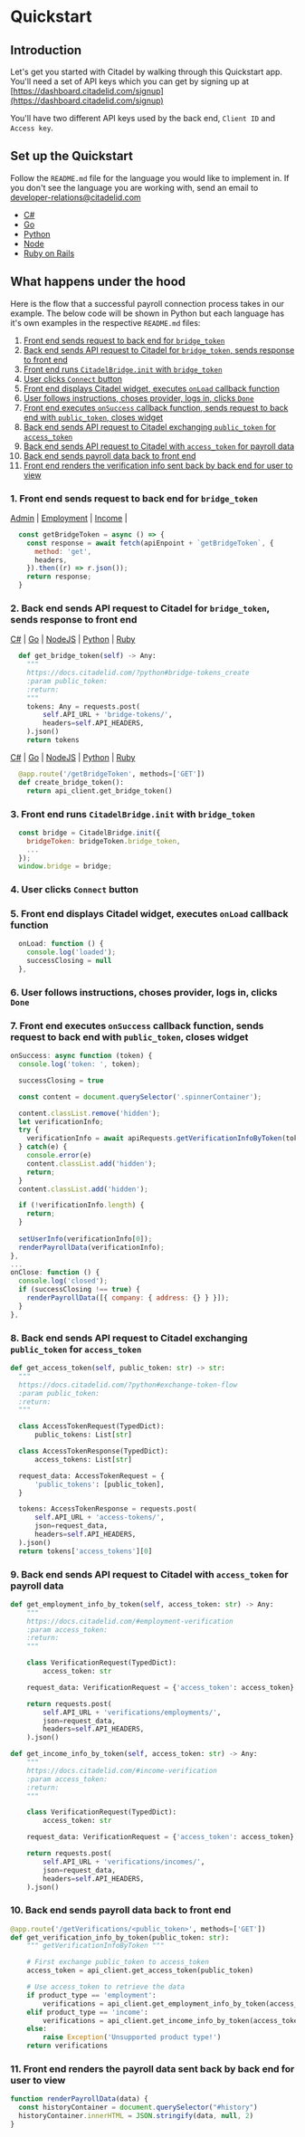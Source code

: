 # Quickstart

## Introduction

Let's get you started with Citadel by walking through this Quickstart app. You'll need a set of API keys which you can get by signing up at [https://dashboard.citadelid.com/signup](https://dashboard.citadelid.com/signup)

You'll have two different API keys used by the back end, `Client ID` and `Access key`.

## Set up the Quickstart

Follow the `README.md` file for the language you would like to implement in. If you don't see the language you are working with, send an email to developer-relations@citadelid.com

- [C#](https://github.com/citadelid/quickstart/blob/master/c-sharp/README.md)
- [Go](https://github.com/citadelid/quickstart/blob/master/golang/README.md)
- [Python](https://github.com/citadelid/quickstart/blob/master/python/README.md)
- [Node](https://github.com/citadelid/quickstart/blob/master/node/README.md)
- [Ruby on Rails](https://github.com/citadelid/quickstart/blob/master/ruby/README.md)

## What happens under the hood

Here is the flow that a successful payroll connection process takes in our example. The below code will be shown in Python but each language has it's own
examples in the respective `README.md` files:

1. [Front end sends request to back end for `bridge_token`](#step-1)
2. [Back end sends API request to Citadel for `bridge_token`, sends response to front end](#step-2)
3. [Front end runs `CitadelBridge.init` with `bridge_token`](#step-3)
4. [User clicks `Connect` button](#step-4)
5. [Front end displays Citadel widget, executes `onLoad` callback function](#step-5)
6. [User follows instructions, choses provider, logs in, clicks `Done`](#step-6)
7. [Front end executes `onSuccess` callback function, sends request to back end with `public_token`, closes widget](#step-7)
8. [Back end sends API request to Citadel exchanging `public_token` for `access_token`](#step-8)
9. [Back end sends API request to Citadel with `access_token` for payroll data](#step-9)
10. [Back end sends payroll data back to front end](#step-10)
11. [Front end renders the verification info sent back by back end for user to view](#step-11)

### <a id="step-1"></a>1. Front end sends request to back end for `bridge_token`

[Admin](https://github.com/citadelid/quickstart/blob/d95e781d928cc38f79186b1e05dc7d96acf7a8b9/html/admin.html#L165) |
[Employment](https://github.com/citadelid/quickstart/blob/d95e781d928cc38f79186b1e05dc7d96acf7a8b9/html/employment.html#L144) |
[Income](https://github.com/citadelid/quickstart/blob/d95e781d928cc38f79186b1e05dc7d96acf7a8b9/html/income.html#L144) |

```javascript
  const getBridgeToken = async () => {
    const response = await fetch(apiEnpoint + `getBridgeToken`, {
      method: 'get',
      headers,
    }).then((r) => r.json());
    return response;
  }
```

### <a id="step-2"></a>2. Back end sends API request to Citadel for `bridge_token`, sends response to front end

[C#](https://github.com/citadelid/quickstart/blob/d95e781d928cc38f79186b1e05dc7d96acf7a8b9/c-sharp/Citadel.cs#L42) |
[Go](https://github.com/citadelid/quickstart/blob/d95e781d928cc38f79186b1e05dc7d96acf7a8b9/golang/citadel.go#L52) |
[NodeJS](https://github.com/citadelid/quickstart/blob/d95e781d928cc38f79186b1e05dc7d96acf7a8b9/node/src/citadel.js#L23) |
[Python](https://github.com/citadelid/quickstart/blob/d95e781d928cc38f79186b1e05dc7d96acf7a8b9/python/src/naive_api_client.py#L37) |
[Ruby](https://github.com/citadelid/quickstart/blob/d95e781d928cc38f79186b1e05dc7d96acf7a8b9/ruby/app/models/Citadel.rb#L10)

```python
  def get_bridge_token(self) -> Any:
    """
    https://docs.citadelid.com/?python#bridge-tokens_create
    :param public_token:
    :return:
    """
    tokens: Any = requests.post(
        self.API_URL + 'bridge-tokens/',
        headers=self.API_HEADERS,
    ).json()
    return tokens
```

[C#](https://github.com/citadelid/quickstart/blob/d95e781d928cc38f79186b1e05dc7d96acf7a8b9/c-sharp/Controllers/BridgeTokenController.cs#L10) |
[Go](https://github.com/citadelid/quickstart/blob/d95e781d928cc38f79186b1e05dc7d96acf7a8b9/golang/main.go#L31) |
[NodeJS](https://github.com/citadelid/quickstart/blob/d95e781d928cc38f79186b1e05dc7d96acf7a8b9/node/src/index.js#L33) |
[Python](https://github.com/citadelid/quickstart/blob/d95e781d928cc38f79186b1e05dc7d96acf7a8b9/python/src/server.py#L67) |
[Ruby](https://github.com/citadelid/quickstart/blob/d95e781d928cc38f79186b1e05dc7d96acf7a8b9/ruby/config/routes.rb#L5)

```python
  @app.route('/getBridgeToken', methods=['GET'])
  def create_bridge_token():
    return api_client.get_bridge_token()
```

### <a id="step-3"></a>3. Front end runs `CitadelBridge.init` with `bridge_token`

```javascript
  const bridge = CitadelBridge.init({
    bridgeToken: bridgeToken.bridge_token,
    ...
  });
  window.bridge = bridge;
```

### <a id="step-4"></a>4. User clicks `Connect` button

### <a id="step-5"></a>5. Front end displays Citadel widget, executes `onLoad` callback function

```javascript
  onLoad: function () {
    console.log('loaded');
    successClosing = null
  },
```

### <a id="step-6"></a>6. User follows instructions, choses provider, logs in, clicks `Done`

### <a id="step-7"></a>7. Front end executes `onSuccess` callback function, sends request to back end with `public_token`, closes widget

```javascript
onSuccess: async function (token) {
  console.log('token: ', token);

  successClosing = true

  const content = document.querySelector('.spinnerContainer');

  content.classList.remove('hidden');
  let verificationInfo;
  try {
    verificationInfo = await apiRequests.getVerificationInfoByToken(token);
  } catch(e) {
    console.error(e)
    content.classList.add('hidden');
    return;
  }
  content.classList.add('hidden');

  if (!verificationInfo.length) {
    return;
  }
            
  setUserInfo(verificationInfo[0]);
  renderPayrollData(verificationInfo);
},
...
onClose: function () {
  console.log('closed');
  if (successClosing !== true) {
    renderPayrollData([{ company: { address: {} } }]);
  }
},
```

### <a id="step-8"></a>8. Back end sends API request to Citadel exchanging `public_token` for `access_token`

```python
def get_access_token(self, public_token: str) -> str:
  """
  https://docs.citadelid.com/?python#exchange-token-flow
  :param public_token:
  :return:
  """

  class AccessTokenRequest(TypedDict):
      public_tokens: List[str]

  class AccessTokenResponse(TypedDict):
      access_tokens: List[str]

  request_data: AccessTokenRequest = {
      'public_tokens': [public_token],
  }

  tokens: AccessTokenResponse = requests.post(
      self.API_URL + 'access-tokens/',
      json=request_data,
      headers=self.API_HEADERS,
  ).json()
  return tokens['access_tokens'][0]
```

### <a id="step-9"></a>9. Back end sends API request to Citadel with `access_token` for payroll data

```python
def get_employment_info_by_token(self, access_token: str) -> Any:
    """
    https://docs.citadelid.com/#employment-verification
    :param access_token:
    :return:
    """

    class VerificationRequest(TypedDict):
        access_token: str

    request_data: VerificationRequest = {'access_token': access_token}

    return requests.post(
        self.API_URL + 'verifications/employments/',
        json=request_data,
        headers=self.API_HEADERS,
    ).json()

def get_income_info_by_token(self, access_token: str) -> Any:
    """
    https://docs.citadelid.com/#income-verification
    :param access_token:
    :return:
    """

    class VerificationRequest(TypedDict):
        access_token: str

    request_data: VerificationRequest = {'access_token': access_token}

    return requests.post(
        self.API_URL + 'verifications/incomes/',
        json=request_data,
        headers=self.API_HEADERS,
    ).json()
```

### <a id="step-10"></a>10. Back end sends payroll data back to front end

```python
@app.route('/getVerifications/<public_token>', methods=['GET'])
def get_verification_info_by_token(public_token: str):
    """ getVerificationInfoByToken """

    # First exchange public_token to access_token
    access_token = api_client.get_access_token(public_token)

    # Use access_token to retrieve the data
    if product_type == 'employment':
        verifications = api_client.get_employment_info_by_token(access_token)
    elif product_type == 'income':
        verifications = api_client.get_income_info_by_token(access_token)
    else:
        raise Exception('Unsupported product type!')
    return verifications
```

### <a id="step-11"></a>11. Front end renders the payroll data sent back by back end for user to view

```javascript
function renderPayrollData(data) {
  const historyContainer = document.querySelector("#history")
  historyContainer.innerHTML = JSON.stringify(data, null, 2)
}
```
